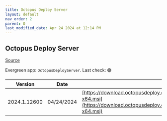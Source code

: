 ```yaml
---
title: Octopus Deploy Server
layout: default
nav_order: 2
parent: O
last_modified_date: Apr 24 2024 at 12:14 PM
---
```


## Octopus Deploy Server

[Source](https://octopus.com/)

Evergreen app: `OctopusDeployServer`. Last check: 🟢

| Version      | Date       | URI                                                                                                                                                |
| ------------ | ---------- | -------------------------------------------------------------------------------------------------------------------------------------------------- |
| 2024.1.12600 | 04/24/2024 | [https://download.octopusdeploy.com/octopus/Octopus.2024.1.12600-x64.msi](https://download.octopusdeploy.com/octopus/Octopus.2024.1.12600-x64.msi) |
